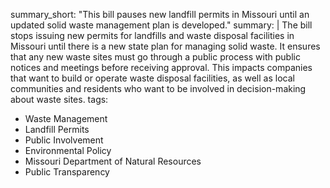 summary_short: "This bill pauses new landfill permits in Missouri until an updated solid waste management plan is developed."
summary: |
  The bill stops issuing new permits for landfills and waste disposal facilities in Missouri until there is a new state plan for managing solid waste. It ensures that any new waste sites must go through a public process with public notices and meetings before receiving approval. This impacts companies that want to build or operate waste disposal facilities, as well as local communities and residents who want to be involved in decision-making about waste sites.
tags:
  - Waste Management
  - Landfill Permits
  - Public Involvement
  - Environmental Policy
  - Missouri Department of Natural Resources
  - Public Transparency
